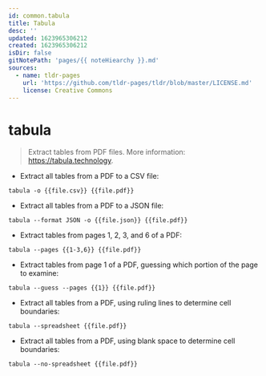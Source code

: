 ```yaml
---
id: common.tabula
title: Tabula
desc: ''
updated: 1623965306212
created: 1623965306212
isDir: false
gitNotePath: 'pages/{{ noteHiearchy }}.md'
sources:
  - name: tldr-pages
    url: 'https://github.com/tldr-pages/tldr/blob/master/LICENSE.md'
    license: Creative Commons
---
```

# tabula

> Extract tables from PDF files.
> More information: <https://tabula.technology>.

- Extract all tables from a PDF to a CSV file:

`tabula -o {{file.csv}} {{file.pdf}}`

- Extract all tables from a PDF to a JSON file:

`tabula --format JSON -o {{file.json}} {{file.pdf}}`

- Extract tables from pages 1, 2, 3, and 6 of a PDF:

`tabula --pages {{1-3,6}} {{file.pdf}}`

- Extract tables from page 1 of a PDF, guessing which portion of the page to examine:

`tabula --guess --pages {{1}} {{file.pdf}}`

- Extract all tables from a PDF, using ruling lines to determine cell boundaries:

`tabula --spreadsheet {{file.pdf}}`

- Extract all tables from a PDF, using blank space to determine cell boundaries:

`tabula --no-spreadsheet {{file.pdf}}`

